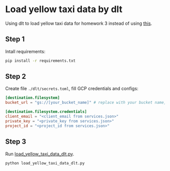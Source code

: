 # Load yellow taxi data by dlt

Using dlt to load yellow taxi data for homework 3 instead of using [this](../../../../03-data-warehouse/homework/load_yellow_taxi_data.py).

## Step 1

Intall requirements:

```sh
pip install -r requirements.txt
```

## Step 2

Create file `./dlt/secrets.toml`, fill GCP credentials and configs:

```toml
[destination.filesystem]
bucket_url = "gs://[your_bucket_name]" # replace with your bucket name,

[destination.filesystem.credentials]
client_email = "<client_email from services.json>"
private_key = "<private_key from services.json>"
project_id = "<project_id from services.json>"
```

## Step 3

Run [load_yellow_taxi_data_dlt.py](./load_yellow_taxi_data_dlt.py).

```sh
python load_yellow_taxi_data_dlt.py
```
